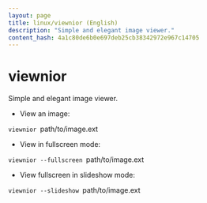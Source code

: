 ```yaml
---
layout: page
title: linux/viewnior (English)
description: "Simple and elegant image viewer."
content_hash: 4a1c80de6b0e697deb25cb38342972e967c14705
---
```

# viewnior

Simple and elegant image viewer.

- View an image:

`viewnior `<span class="tldr-var badge badge-pill bg-dark-lm bg-white-dm text-white-lm text-dark-dm font-weight-bold">path/to/image.ext</span>

- View in fullscreen mode:

`viewnior --fullscreen `<span class="tldr-var badge badge-pill bg-dark-lm bg-white-dm text-white-lm text-dark-dm font-weight-bold">path/to/image.ext</span>

- View fullscreen in slideshow mode:

`viewnior --slideshow `<span class="tldr-var badge badge-pill bg-dark-lm bg-white-dm text-white-lm text-dark-dm font-weight-bold">path/to/image.ext</span>
